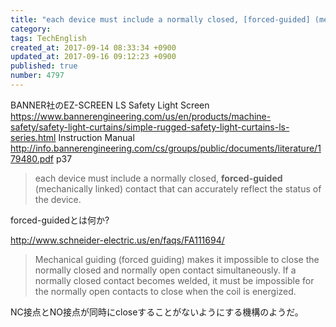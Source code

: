 ```yaml
---
title: "each device must include a normally closed, [forced-guided] (mechanically linked) contact that can accurately reflect the status of the device."
category: 
tags: TechEnglish
created_at: 2017-09-14 08:33:34 +0900
updated_at: 2017-09-16 09:12:23 +0900
published: true
number: 4797
---
```


BANNER社のEZ-SCREEN LS Safety Light Screen
https://www.bannerengineering.com/us/en/products/machine-safety/safety-light-curtains/simple-rugged-safety-light-curtains-ls-series.html
Instruction Manual
http://info.bannerengineering.com/cs/groups/public/documents/literature/179480.pdf
p37

> each device must include a normally closed,
**forced-guided** (mechanically linked) contact that can accurately reflect the status of the device. 

forced-guidedとは何か?

http://www.schneider-electric.us/en/faqs/FA111694/
> Mechanical guiding (forced guiding) makes it impossible to close the normally closed and normally open contact simultaneously. If a normally closed contact becomes welded, it must be impossible for the normally open contacts to close when the coil is energized.

NC接点とNO接点が同時にcloseすることがないようにする機構のようだ。

